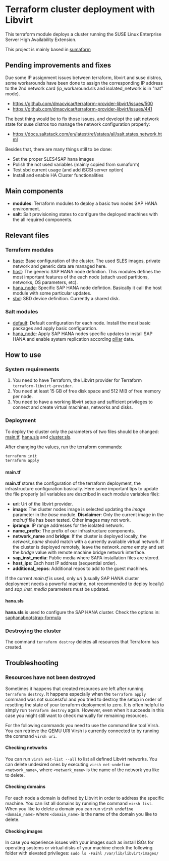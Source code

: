 # Terraform cluster deployment with Libvirt

This terraform module deploys a cluster running the SUSE Linux Enterprise Server
High Availability Extension.

This project is mainly based in [sumaform](https://github.com/moio/sumaform)

## Pending improvements and fixes

Due some IP assignment issues between terraform, libvirt and suse distros, some
workarounds have been done to assign the corresponding IP address to the 2nd
network card (ip_workaround.sls and isolated_network is in "nat" mode).

- https://github.com/dmacvicar/terraform-provider-libvirt/issues/500
- https://github.com/dmacvicar/terraform-provider-libvirt/issues/441

The best thing would be to fix those issues, and developt the salt network state
for suse distros too manage the network configuration properly:

- https://docs.saltstack.com/en/latest/ref/states/all/salt.states.network.html


Besides that, there are many things still to be done:
- Set the proper SLES4SAP hana images
- Polish the not used variables (mainly copied from sumaform)
- Test sbd current usage (and add iSCSI server option)
- Install and enable HA Cluster functionalities

## Main components

- **modules**: Terraform modules to deploy a basic two nodes SAP HANA environment.
- **salt**: Salt provisioning states to configure the deployed machines with the
all required components.

## Relevant files

### Terraform modules
- [base](modules/base): Base configuration of the cluster. The used SLES images, private
network and generic data are managed here.
- [host](modules/host): The generic SAP HANA node definition. This modules defines the most
important features of the each node (attach used partitions, networks, OS parameters, etc).
- [hana_node](modules/hana_node): Specific SAP HANA node defintion. Basically it call the
host module with some particular updates.
- [sbd](modules/sbd): SBD device definition. Currently a shared disk.

### Salt modules
- [default](salt/default): Default configuration for each node. Install the most
basic packages and apply basic configuration.
- [hana_node](salt/hana_node): Apply SAP HANA nodes specific updates to install
SAP HANA and enable system replication according [pillar](salt/hana_node/files/pillar/hana.sls)
data.

## How to use

### System requirements

1. You need to have Terraform, the Libvirt provider for Terraform
   `terraform-libvirt-provider`.
1. You need at least 15 GB of free disk space and 512 MiB of free memory per
   node.
1. You need to have a working libvirt setup and sufficient privileges to connect
   and create virtual machines, networks and disks.

### Deployment

To deploy the cluster only the parameters of two files should be changed: [main.tf](main.tf), [hana.sls](salt/hana_node/files/pillar/hana.sls) and [cluster.sls](salt/hana_node/files/pillar/cluster.sls).

After changing the values, run the terraform commands:

```bash
terraform init
terraform apply
```

#### main.tf

**main.tf** stores the configuration of the terraform deployment, the infrastructure configuration basically. Here some important tips to update the file properly (all variables are described in each module variables file):

- **uri**: Uri of the libvirt provider.
- **image**: The cluster nodes image is selected updating the *image* parameter in the *base* module. **Disclaimer**: Only the current image in the *main.tf* file has been tested. Other images may not work.
- **iprange**: IP range addresses for the isolated network.
- **name_prefix**: The prefix of our infrastructure components.
- **network_name** and **bridge**: If the cluster is deployed locally, the *network_name* should match with a currently available virtual network. If the cluster is deployed remotely, leave the *network_name* empty and set the *bridge* value with remote machine bridge network interface.
- **sap_inst_media**: Public media where SAPA installation files are stored.
- **host_ips**: Each host IP address (sequential order).
- **additional_repos**: Additional repos to add to the guest machines.

If the current *main.tf* is used, only *uri* (usually SAP HANA cluster deployment needs a powerful machine, not recommended to deploy locally) and *sap_inst_media* parameters must be updated.

#### hana.sls

**hana.sls** is used to configure the SAP HANA cluster. Check the options in: [saphanabootstrap-formula](https://github.com/arbulu89/saphanabootstrap-formula)


### Destroying the cluster

The command `terraform destroy` deletes all resources that Terraform has
created.

## Troubleshooting

### Resources have not been destroyed

Sometimes it happens that created resources are left after running
`terraform destroy`. It happens especially when the `terraform apply` command
was not successful and you tried to destroy the setup in order of resetting the
state of your terraform deployment to zero.
It is often helpful to simply run `terraform destroy` again. However, even when
it succeeds in this case you might still want to check manually for remaining
resources.

For the following commands you need to use the command line tool Virsh. You can
retrieve the QEMU URI Virsh is currently connected to by running the command
`virsh uri`.

#### Checking networks

You can run `virsh net-list --all` to list all defined Libvirt networks. You can
delete undesired ones by executing `virsh net-undefine <network_name>`, where
`<network_name>` is the name of the network you like to delete.

#### Checking domains

For each node a domain is defined by Libvirt in order to address the specific
machine. You can list all domains by running the command `virsh list`. When you
like to delete a domain you can run `virsh undefine <domain_name>` where
`<domain_name>` is the name of the domain you like to delete.

#### Checking images

In case you experience issues with your images such as install ISOs for
operating systems or virtual disks of your machine check the following folder
with elevated privileges: `sudo ls -Faihl /var/lib/libvirt/images/`
